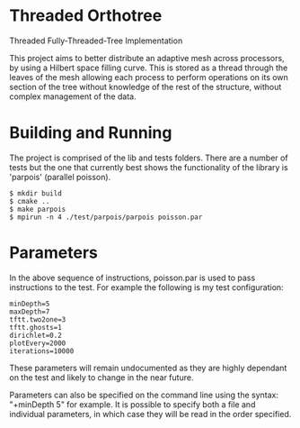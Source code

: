 # Threaded Orthotree
Threaded Fully-Threaded-Tree Implementation

This project aims to better distribute an adaptive mesh across processors, by using a Hilbert space filling curve. This is stored as a thread through the leaves of the mesh allowing each process to perform operations on its own section of the tree without knowledge of the rest of the structure, without complex management of the data.

# Building and Running

The project is comprised of the lib and tests folders. There are a number of tests but the one that currently best shows the functionality of the library is 'parpois' (parallel poisson). 

```
$ mkdir build
$ cmake ..
$ make parpois
$ mpirun -n 4 ./test/parpois/parpois poisson.par
```
# Parameters

In the above sequence of instructions, poisson.par is used to pass instructions to the test. For example the following is my test configuration:

```
minDepth=5
maxDepth=7
tftt.two2one=3
tftt.ghosts=1
dirichlet=0.2
plotEvery=2000
iterations=10000
```

These parameters will remain undocumented as they are highly dependant on the test and likely to change in the near future. 

Parameters can also be specified on the command line using the syntax: "+minDepth 5" for example. It is possible to specify both a file and individual parameters, in which case they will be read in the order specified. 
